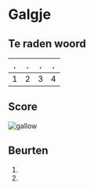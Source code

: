 # Galgje

## Te raden woord

|.|.|.|.|
|-|-|-|-|
|1|2|3|4|

## Score
![gallow](https://raw.githubusercontent.com/SomeRandomNeko1/galgje/master/images/1.png)

## Beurten
1. 
2. 